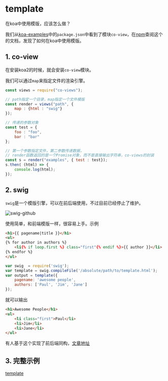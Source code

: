 # template

在koa中使用模版，应该怎么做？

我们从[koa-examples](https://github.com/koajs/examples)中的`package.json`中看到了模块`co-view`，在[npm](https://www.npmjs.com/package/co-view)查阅这个的文档，发现了如何在koa中使用模版。

## 1. co-view

在安装koa2的时候，就会安装`co-view`模块。

我们可以通过`map`来指定文件的渲染引擎。

```javascript
const views = require("co-views");

// path指定一个目录，map指定一个文件模版
const render = views("path", {
    map : {html : "swig"}
});

// 传递的参数对象
const test = {
    foo : "foo",
    bar : "bar"
};

// 第一个参数指定文件，第二参数传递数据，
// render函数返回的是一个Promise对象，而不是直接输出字符串，co-views的封装
const s = render("examples", { test : test});
s.then( (html) => {
    console.log(html);
});
```

## 2. swig

`swig`是一个模版引擎，可以在前后端使用，不过目前已经停止了维护。

![swig-github](https://github.com/paularmstrong/swig)

使用简单，和前端模版一样，很容易上手。示例

```html
<h1>{{ pagename|title }}</h1>
<ul>
{% for author in authors %}
    <li{% if loop.first %} class="first"{% endif %}>{{ author }}</li>
{% endfor %}
</ul>
```

```javascript
var swig  = require('swig');
var template = swig.compileFile('/absolute/path/to/template.html');
var output = template({
    pagename: 'awesome people',
    authors: ['Paul', 'Jim', 'Jane']
});
```

就可以输出

```html
<h1>Awesome People</h1>
<ul>
    <li class="first">Paul</li>
    <li>Jim</li>
    <li>Jane</li>
</ul>
```

有人基于这个实现了前后端同构，[文章地址](http://mt.sohu.com/20160523/n450941637.shtml)


## 3. 完整示例

[template](../../koa-learning/template)
